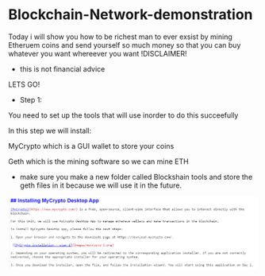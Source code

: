 # Blockchain-Network-demonstration

Today i will show you how to be richest man to ever exsist by mining Etheruem coins and send yourself so much money so that you can buy whatever you want whereever you want
!DISCLAIMER! 
- this is not financial advice

LETS GO! 

- Step 1: 

You need to set up the tools that will use inorder to do this succeefully

In this step we will install: 

MyCrypto which is a GUI wallet to store your coins 

Geth which is the mining software so we can mine ETH
- make sure you make a new folder called Blockshain tools and store the geth files in it because we will use it in the future.

![Alt Text](Pictures/Screenshot%202021-05-04%20183536.png) 
